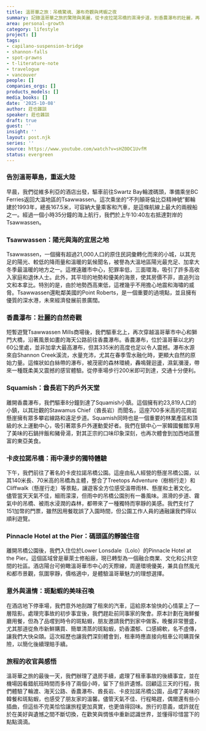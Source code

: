```yaml
---
title: 溫哥華之旅：吊橋驚魂、瀑布奇觀與烤蝦之夜
summary: 記錄溫哥華之旅的驚險與美麗，從卡皮拉諾吊橋的濕滑步道，到香農瀑布的壯麗，再到朋友家品嚐新鮮斑點蝦的溫馨夜晚，旅程雖有波折，卻更添回味。
area: personal-growth
category: lifestyle
project: []
tags:
- capilano-suspension-bridge
- shannon-falls
- spot-prawns
- t-literature-note
- travelogue
- vancouver
people: []
companies_orgs: []
products_models: []
media_books: []
date: '2025-10-08'
author: 莊也雜談
speaker: 莊也雜談
draft: true
guest: ''
insight: ''
layout: post.njk
series: ''
source: https://www.youtube.com/watch?v=sHZ0DC1UvfM
status: evergreen
---
```

### 告別溫哥華島，重返大陸

早晨，我們從維多利亞的酒店出發，驅車前往Swartz Bay輪渡碼頭，準備乘坐BC Ferries返回大溫地區的Tsawwassen。這次乘坐的“不列顛哥倫比亞精神號”郵輪建於1993年，總長167.5米，可容納大量乘客和汽車，是這條航線上最大的兩艘船之一。經過一個小時35分鐘的海上航行，我們於上午10:40左右抵達對岸的Tsawwassen。

### Tsawwassen：陽光與海的宜居之地

Tsawwassen，一個擁有超過21,000人口的原住民詞彙轉化而來的小城，以其充足的陽光、較低的降雨量和溫暖的氣候聞名，被譽為大溫地區陽光最充足、加拿大冬季最溫暖的地方之一。這裡遠離市中心，犯罪率低，三面環海，吸引了許多高收入家庭和退休人士。此外，其平坦的地勢和優美的海景，使其房價不菲，直追列治文和本拿比。特別的是，由於地勢西高東低，這裡幾乎不用擔心地震和海嘯的威脅。Tsawwassen還毗鄰美國的Point Roberts，是一個重要的過境點，並且擁有優質的深水港，未來經濟發展前景廣闊。

### 香農瀑布：壯麗的自然奇觀

短暫遊覽Tsawwassen Mills商場後，我們驅車北上，再次穿越溫哥華市中心和獅門大橋，沿著風景如畫的海天公路前往香農瀑布。香農瀑布，位於溫哥華以北約60公里處，並非加拿大最高瀑布，但其335米的高度也足以令人震撼。瀑布水源來自Shannon Creek溪流，水量充沛，尤其在春季雪水融化時，更顯大自然的原始力量。這條狀如白絲帶的瀑布，被茂密的森林環繞，轟鳴聲迴盪，濕氣瀰漫，帶來一種既柔美又震撼的感官體驗。從停車場步行200米即可到達，交通十分便利。

### Squamish：酋長岩下的戶外天堂

離開香農瀑布，我們驅車8分鐘到達了Squamish小鎮。這個擁有約23,819人口的小鎮，以其壯觀的Stawamus Chief（酋長岩）而聞名，這座700多米高的花崗岩懸崖擁有眾多攀岩線路和遠足步道。Squamish同時也是一個重要的林業產區和頂級的水上運動中心，吸引著眾多戶外運動愛好者。我們在鎮中心一家韓國餐館享用了美味的石鍋拌飯和豬骨湯，對其正宗的口味印象深刻，也再次體會到加西地區豐富的東亞美食。

### 卡皮拉諾吊橋：雨中漫步的獨特體驗

下午，我們前往了著名的卡皮拉諾吊橋公園。這座由私人經營的懸崖吊橋公園，以其140米長、70米高的吊橋為主體，整合了Treetops Adventure（樹梢行走）和Cliffwalk（懸崖行走）等景點，讓遊客全方位感受溫帶雨林、懸崖和土著文化。儘管當天天氣不佳，細雨濛濛，但雨中的吊橋公園別有一番風味。濕滑的步道、霧氣中的吊橋、被雨水浸潤的森林，都帶來了一種獨特而寧靜的美感。我們支付了151加幣的門票，雖然因用餐耽誤了入園時間，但公園工作人員的通融讓我們得以順利遊覽。

### Pinnacle Hotel at the Pier：碼頭區的靜謐住宿

離開吊橋公園後，我們入住位於Lower Lonsdale（Lolo）的Pinnacle Hotel at the Pier。這個區域曾是華萊士修船廠，現已轉型為一個融合商業、文化和公共空間的社區。酒店陽台可俯瞰溫哥華市中心的天際線，周邊環境優美，兼具自然風光和都市景觀，氛圍寧靜，價格適中，是體驗溫哥華魅力的理想選擇。

### 意外與溫情：斑點蝦的美味召喚

在酒店地下停車場，我們意外地刮蹭了租來的汽車，這給原本愉快的心情蒙上了一層陰影。處理完事故的初步事宜後，我們趕赴前同事家的聚會。原本計劃在海鮮餐廳用餐，但為了品嚐到時令的斑點蝦，朋友邀請我們到家中做客。晚餐非常豐盛，尤其那道從魚市新鮮購買、簡單清蒸的斑點蝦，奶香濃郁、口感綿軟，名不虛傳，讓我們大快朵頤。這次經歷也讓我們深刻體會到，租車時應直接向租車公司購買保險，以簡化後續理賠手續。

### 旅程的收官與感悟

溫哥華之旅的最後一天，我們辦理了退房手續，處理了租車事故的後續事宜，並在機場因看錯航班時間而多待了兩個小時，留下了些許遺憾。回顧這三天的行程，我們體驗了輪渡、海天公路、香農瀑布、酋長岩、卡皮拉諾吊橋公園，品嚐了美味的韓餐和斑點蝦，也感受了朋友家的溫馨。儘管天氣不佳、行程略趕，偶爾還有些小插曲，但這些不完美恰恰讓旅程更加真實，也更值得回味。旅行的意義，或許就在於在美好與遺憾之間不斷切換，在歡笑與惆悵中重新認識世界，並懂得珍惜當下的點點滴滴。
